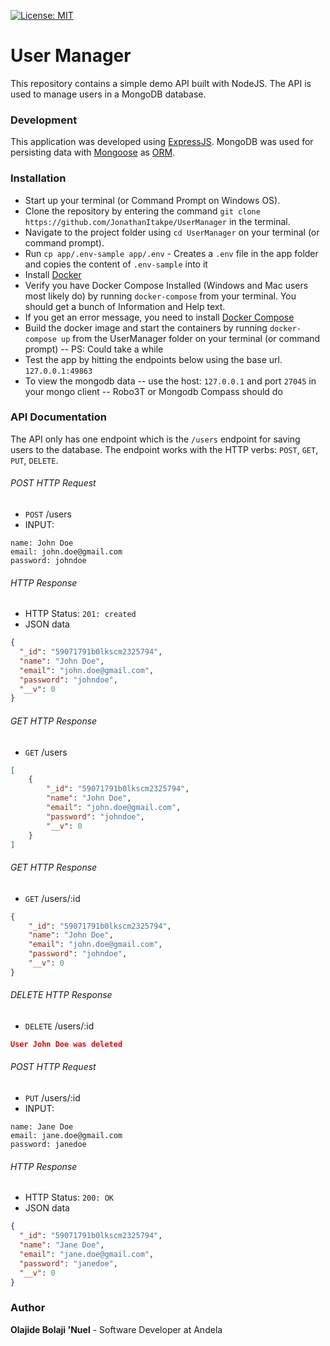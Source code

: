 [![License: MIT](https://img.shields.io/badge/License-MIT-yellow.svg)](https://opensource.org/licenses/MIT)

# User Manager

This repository contains a simple demo API built with NodeJS.
The API is used to manage users in a MongoDB database.

### Development
This application was developed using [ExpressJS](http://expressjs.com/). MongoDB was used for persisting data with [Mongoose](https://mongoosejs.com/) as [ORM](https://en.wikipedia.org/wiki/Object-relational_mapping).

### Installation
* Start up your terminal (or Command Prompt on Windows OS).
* Clone the repository by entering the command `git clone https://github.com/JonathanItakpe/UserManager` in the terminal.
* Navigate to the project folder using `cd UserManager` on your terminal (or command prompt).
* Run `cp app/.env-sample app/.env` - Creates a `.env` file in the app folder and copies the content of `.env-sample` into it
* Install [Docker](https://docs.docker.com/engine/installation/#supported-platforms)
* Verify you have Docker Compose Installed (Windows and Mac users most likely do) by running `docker-compose` from your terminal. You should get a bunch of Information and Help text.
* If you get an error message, you need to install [Docker Compose](https://docs.docker.com/compose/install/#install-compose)
* Build the docker image and start the containers by running `docker-compose up` from the UserManager folder on your terminal (or command prompt) -- PS: Could take a while
* Test the app by hitting the endpoints below using the base url. `127.0.0.1:49863`
* To view the mongodb data -- use the host: `127.0.0.1` and port `27045` in your mongo client -- Robo3T or Mongodb Compass should do

### API Documentation
The API only has one endpoint which is the `/users` endpoint for saving users to the database. The endpoint works with the HTTP verbs: `POST`, `GET`, `PUT`, `DELETE`.

###### POST HTTP Request
-   `POST` /users
-   INPUT:
```x-form-url-encoded
name: John Doe
email: john.doe@gmail.com
password: johndoe
```

###### HTTP Response

-   HTTP Status: `201: created`
-   JSON data
```json
{
  "_id": "59071791b0lkscm2325794",
  "name": "John Doe",
  "email": "john.doe@gmail.com",
  "password": "johndoe",
  "__v": 0
}
```

###### GET HTTP Response
-   `GET` /users

```json
[
    {
        "_id": "59071791b0lkscm2325794",
        "name": "John Doe",
        "email": "john.doe@gmail.com",
        "password": "johndoe",
        "__v": 0
    }
]
```

###### GET HTTP Response
-   `GET` /users/:id

```json
{
    "_id": "59071791b0lkscm2325794",
    "name": "John Doe",
    "email": "john.doe@gmail.com",
    "password": "johndoe",
    "__v": 0
}
```

###### DELETE HTTP Response
-   `DELETE` /users/:id

```json
User John Doe was deleted
```

###### POST HTTP Request
-   `PUT` /users/:id
-   INPUT:
```x-form-url-encoded
name: Jane Doe
email: jane.doe@gmail.com
password: janedoe
```

###### HTTP Response

-   HTTP Status: `200: OK`
-   JSON data
```json
{
  "_id": "59071791b0lkscm2325794",
  "name": "Jane Doe",
  "email": "jane.doe@gmail.com",
  "password": "janedoe",
  "__v": 0
}
```



### Author
**Olajide Bolaji 'Nuel** - Software Developer at Andela
